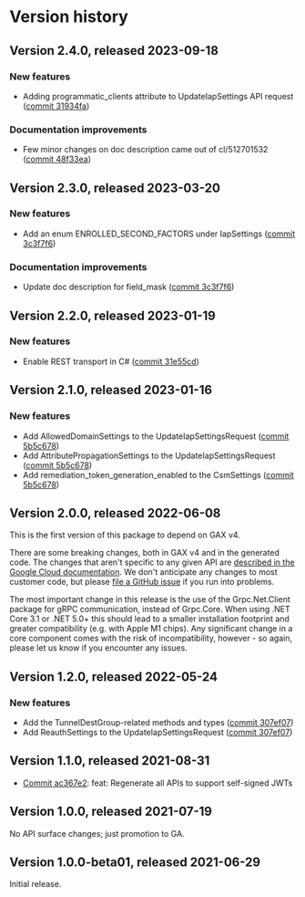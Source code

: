 # Version history

## Version 2.4.0, released 2023-09-18

### New features

- Adding programmatic_clients attribute to UpdateIapSettings API request ([commit 31934fa](https://github.com/googleapis/google-cloud-dotnet/commit/31934fa84d842b659d6dd2c67723e5a477f5b5a6))

### Documentation improvements

- Few minor changes on doc description came out of cl/512701532 ([commit 48f33ea](https://github.com/googleapis/google-cloud-dotnet/commit/48f33ea923ee67bfe04181855670e8698940d6b7))

## Version 2.3.0, released 2023-03-20

### New features

- Add an enum ENROLLED_SECOND_FACTORS under IapSettings ([commit 3c3f7f6](https://github.com/googleapis/google-cloud-dotnet/commit/3c3f7f69e1672490a1305e99c1deca4233a5fbb8))

### Documentation improvements

- Update doc description for field_mask ([commit 3c3f7f6](https://github.com/googleapis/google-cloud-dotnet/commit/3c3f7f69e1672490a1305e99c1deca4233a5fbb8))

## Version 2.2.0, released 2023-01-19

### New features

- Enable REST transport in C# ([commit 31e55cd](https://github.com/googleapis/google-cloud-dotnet/commit/31e55cdbafe12bfae68e28a75a1b75ceb445684f))

## Version 2.1.0, released 2023-01-16

### New features

- Add AllowedDomainSettings to the UpdateIapSettingsRequest ([commit 5b5c678](https://github.com/googleapis/google-cloud-dotnet/commit/5b5c678d67d38c53653a33e981a7f438f1278aa3))
- Add AttributePropagationSettings to the UpdateIapSettingsRequest ([commit 5b5c678](https://github.com/googleapis/google-cloud-dotnet/commit/5b5c678d67d38c53653a33e981a7f438f1278aa3))
- Add remediation_token_generation_enabled to the CsmSettings ([commit 5b5c678](https://github.com/googleapis/google-cloud-dotnet/commit/5b5c678d67d38c53653a33e981a7f438f1278aa3))

## Version 2.0.0, released 2022-06-08

This is the first version of this package to depend on GAX v4.

There are some breaking changes, both in GAX v4 and in the generated
code. The changes that aren't specific to any given API are [described in the Google Cloud
documentation](https://cloud.google.com/dotnet/docs/reference/help/breaking-gax4).
We don't anticipate any changes to most customer code, but please [file a
GitHub issue](https://github.com/googleapis/google-cloud-dotnet/issues/new/choose)
if you run into problems.

The most important change in this release is the use of the Grpc.Net.Client package
for gRPC communication, instead of Grpc.Core. When using .NET Core 3.1 or .NET 5.0+
this should lead to a smaller installation footprint and greater compatibility (e.g.
with Apple M1 chips). Any significant change in a core component comes with the risk
of incompatibility, however - so again, please let us know if you encounter any
issues.


## Version 1.2.0, released 2022-05-24

### New features

- Add the TunnelDestGroup-related methods and types ([commit 307ef07](https://github.com/googleapis/google-cloud-dotnet/commit/307ef071ed89aac467dbe3aaf1142e953237dec0))
- Add ReauthSettings to the UpdateIapSettingsRequest ([commit 307ef07](https://github.com/googleapis/google-cloud-dotnet/commit/307ef071ed89aac467dbe3aaf1142e953237dec0))

## Version 1.1.0, released 2021-08-31

- [Commit ac367e2](https://github.com/googleapis/google-cloud-dotnet/commit/ac367e2): feat: Regenerate all APIs to support self-signed JWTs

## Version 1.0.0, released 2021-07-19

No API surface changes; just promotion to GA.

## Version 1.0.0-beta01, released 2021-06-29

Initial release.
